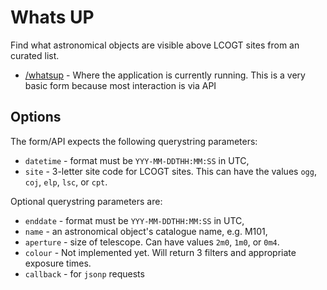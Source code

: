 Whats UP
=======

Find what astronomical objects are visible above LCOGT sites from an curated list.

* [/whatsup](http://lcogt.net/whatsup) - Where the application is currently running. This is a very basic form because most interaction is via API

Options
-------

The form/API expects the following querystring parameters:
* `datetime` - format must be `YYY-MM-DDTHH:MM:SS` in UTC,
* `site` - 3-letter site code for LCOGT sites. This can have the values `ogg`, `coj`, `elp`, `lsc`, or `cpt`.

Optional querystring parameters are:
* `enddate` - format must be `YYY-MM-DDTHH:MM:SS` in UTC,
* `name` - an astronomical object's catalogue name, e.g. M101,
* `aperture` - size of telescope. Can have values `2m0`, `1m0`, or `0m4`.
* `colour` - Not implemented yet. Will return 3 filters and appropriate exposure times.
* `callback` - for `jsonp` requests


